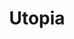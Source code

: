---
title: "Utopia"
summary: "Utopia was an American rock band formed in 1973 by Todd Rundgren. During its first three years, the group was a progressive rock band with a somewhat fluid membership known as Todd Rundgren's Utopia. Most of the members in this early incarnation also played on Rundgren's solo albums of the period up to 1975. By 1976, the group was known simply as Utopia and featured a stable quartet of Rundgren, Kasim Sulton, Roger Powell and John \"Willie\" Wilcox. This version of the group gradually abandoned progressive rock for more straightforward rock and pop.
In 1980, they had a top 40 hit with \"Set Me Free\". Though often thought of as a Rundgren-oriented project, all four members of Utopia wrote, sang, produced and performed on their albums; \"Set Me Free\", for example, was sung by Sulton. The group broke up in 1986, but reunited briefly in 1992. In 2011 the earlier prog-rock incarnation known as Todd Rundgren's Utopia was revived for a series of live shows. In 2018 Rundgren, Sulton, and Wilcox reunited for a tour with new keyboardist Gil Assayas under the moniker Todd Rundgren's Utopia."
slug: "utopia"
image: "utopia.jpg"
apple_music_artist_url: "https://music.apple.com/gb/artist/utopia/1167261914"
wikipedia_url: "https://en.wikipedia.org/wiki/Utopia_(band)"
---